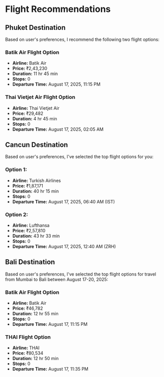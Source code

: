 # Flight Recommendations

## Phuket Destination

Based on user's preferences, I recommend the following two flight options:

### Batik Air Flight Option
* **Airline:** Batik Air
* **Price:** ₹2,43,230
* **Duration:** 11 hr 45 min
* **Stops:** 0
* **Departure Time:** August 17, 2025, 11:15 PM

### Thai Vietjet Air Flight Option
* **Airline:** Thai Vietjet Air
* **Price:** ₹29,482
* **Duration:** 4 hr 45 min
* **Stops:** 0
* **Departure Time:** August 17, 2025, 02:05 AM

## Cancun Destination

Based on user's preferences, I've selected the top flight options for you:

### Option 1:
* **Airline:** Turkish Airlines
* **Price:** ₹1,87,171
* **Duration:** 40 hr 15 min
* **Stops:** 0
* **Departure Time:** August 17, 2025, 06:40 AM (IST)

### Option 2:
* **Airline:** Lufthansa
* **Price:** ₹2,57,810
* **Duration:** 43 hr 33 min
* **Stops:** 0
* **Departure Time:** August 17, 2025, 12:40 AM (ZRH)

## Bali Destination

Based on user's preferences, I've selected the top flight options for travel from Mumbai to Bali between August 17-20, 2025:

### Batik Air Flight Option
* **Airline:** Batik Air
* **Price:** ₹46,782
* **Duration:** 12 hr 55 min
* **Stops:** 0
* **Departure Time:** August 17, 11:15 PM

### THAI Flight Option
* **Airline:** THAI
* **Price:** ₹80,534
* **Duration:** 12 hr 50 min
* **Stops:** 0
* **Departure Time:** August 17, 11:35 PM